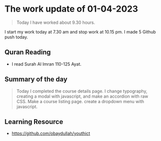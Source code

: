 # The work update of 01-04-2023

> Today I have worked about 9.30 hours. 

I start my work today at 7.30 am and stop work at 10.15 pm. 
I made 5 Github push today. 

## Quran Reading
* I read Surah Al Imran 110-125 Ayat. 


## Summary of the day
> Today I completed the course details page. I change typography, creating a modal with javascript, and make an accordion with raw CSS. 
> Make a course listing page. 
> create a dropdown menu with javascript. 

## Learning Resource
* https://github.com/obaydullah/youthict
